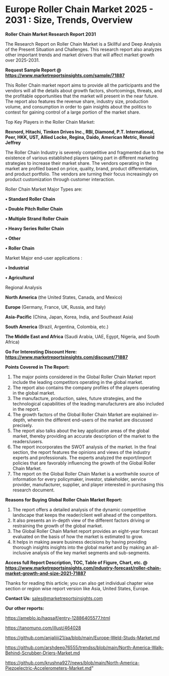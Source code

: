 # Europe Roller Chain Market 2025 - 2031 : Size, Trends, Overview

<strong>Roller Chain Market Research Report 2031</strong>

The Research Report on Roller Chain Market is a Skillful and Deep Analysis of the Present Situation and Challenges. This research report also analyzes other important trends and market drivers that will affect market growth over 2025-2031.

<strong>Request Sample Report @ <a href=https://www.marketreportsinsights.com/sample/71887>https://www.marketreportsinsights.com/sample/71887</a></strong>

This Roller Chain market report aims to provide all the participants and the vendors will all the details about growth factors, shortcomings, threats, and the profitable opportunities that the market will present in the near future. The report also features the revenue share, industry size, production volume, and consumption in order to gain insights about the politics to contest for gaining control of a large portion of the market share.

Top Key Players in the Roller Chain Market:

<strong>Rexnord, Hitachi, Timken Drives Inc., RBI, Diamond, P.T. International, Peer, HKK, UST, Allied Locke, Regina, Daido, American Metric, Renold Jeffrey</strong>

The Roller Chain Industry is severely competitive and fragmented due to the existence of various established players taking part in different marketing strategies to increase their market share. The vendors operating in the market are profiled based on price, quality, brand, product differentiation, and product portfolio. The vendors are turning their focus increasingly on product customization through customer interaction.

Roller Chain Market Major Types are:

<strong>• Standard Roller Chain

• Double Pitch Roller Chain

• Multiple Strand Roller Chain

• Heavy Series Roller Chain

• Other

• Roller Chain</strong>

Market Major end-user applications :

<strong>• Industrial

• Agricultural</strong>

Regional Analysis

</u><strong><b>North America</b></strong> (the United States, Canada, and Mexico)

<strong><b>Europe </b></strong>(Germany, France, UK, Russia, and Italy)

<strong><b>Asia-Pacific</b></strong> (China, Japan, Korea, India, and Southeast Asia)

<strong><b>South America</b></strong> (Brazil, Argentina, Colombia, etc.)

<strong><b>The Middle East and Africa</b></strong> (Saudi Arabia, UAE, Egypt, Nigeria, and South Africa)

<strong>Go For Interesting Discount Here: <a href=https://www.marketreportsinsights.com/discount/71887>https://www.marketreportsinsights.com/discount/71887</a></strong>

<strong>Points Covered in The Report:</strong>
<ol>
  <li>The major points considered in the Global Roller Chain Market report include the leading competitors operating in the global market.</li>
  <li>The report also contains the company profiles of the players operating in the global market.</li>
  <li>The manufacture, production, sales, future strategies, and the technological capabilities of the leading manufacturers are also included in the report.</li>
  <li>The growth factors of the Global Roller Chain Market are explained in-depth, wherein the different end-users of the market are discussed precisely.</li>
  <li>The report also talks about the key application areas of the global market, thereby providing an accurate description of the market to the readers/users.</li>
  <li>The report incorporates the SWOT analysis of the market. In the final section, the report features the opinions and views of the industry experts and professionals. The experts analyzed the export/import policies that are favorably influencing the growth of the Global Roller Chain Market.</li>
  <li>The report on the Global Roller Chain Market is a worthwhile source of information for every policymaker, investor, stakeholder, service provider, manufacturer, supplier, and player interested in purchasing this research document.</li>
</ol>
<strong>Reasons for Buying Global Roller Chain Market Report:</strong>

<ol>
  <li>The report offers a detailed analysis of the dynamic competitive landscape that keeps the reader/client well ahead of the competitors.</li>
  <li>It also presents an in-depth view of the different factors driving or restraining the growth of the global market.</li>
  <li>The Global Roller Chain Market report provides an eight-year forecast evaluated on the basis of how the market is estimated to grow.</li>
  <li>It helps in making aware business decisions by having providing thorough insights insights into the global market and by making an all-inclusive analysis of the key market segments and sub-segments.</li>
</ol>
<strong>Access full Report Description, TOC, Table of Figure, Chart, etc. @ <a href=https://www.marketreportsinsights.com/industry-forecast/roller-chain-market-growth-and-size-2021-71887>https://www.marketreportsinsights.com/industry-forecast/roller-chain-market-growth-and-size-2021-71887</a></strong>


Thanks for reading this article; you can also get individual chapter wise section or region wise report version like Asia, United States, Europe.

<strong>Contact Us:</strong>
sales@marketreportsinsights.com

<strong>Our other reports:</strong>

<a href=https://ameblo.jp/haqsaif/entry-12886405577.html>https://ameblo.jp/haqsaif/entry-12886405577.html</a>

<a href=https://tanomuno.com/illust/464028>https://tanomuno.com/illust/464028</a>

<a href=https://github.com/anjaliiii21/aa/blob/main/Europe-Weld-Studs-Market.md>https://github.com/anjaliiii21/aa/blob/main/Europe-Weld-Studs-Market.md</a>

<a href=https://github.com/arshdeep76555/trendss/blob/main/North-America-Walk-Behind-Scrubber-Driers-Market.md>https://github.com/arshdeep76555/trendss/blob/main/North-America-Walk-Behind-Scrubber-Driers-Market.md</a>

<a href=https://github.com/krushna927/news/blob/main/North-America-Piezoelectric-Accelerometers-Market.md>https://github.com/krushna927/news/blob/main/North-America-Piezoelectric-Accelerometers-Market.md</a>"
